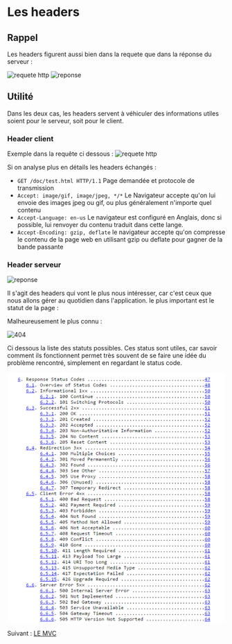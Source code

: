 # Les headers

## Rappel 
Les headers figurent aussi bien dans la requete que dans la réponse du serveur :

![requete http](https://www.ntu.edu.sg/home/ehchua/programming/webprogramming/images/HTTP_RequestMessageExample.png)
![reponse](https://www.ntu.edu.sg/home/ehchua/programming/webprogramming/images/HTTP_ResponseMessageExample.png)

## Utilité 
Dans les deux cas, les headers servent à véhiculer des informations utiles soient pour le serveur, soit pour le client.

### Header client
Exemple dans la requête ci dessous :
![requete http](https://www.ntu.edu.sg/home/ehchua/programming/webprogramming/images/HTTP_RequestMessageExample.png)

Si on analyse plus en détails les headers échangés :
* `GET /doc/test.html HTTP/1.1`  Page demandée et protocole de transmission 
* `Accept: image/gif, image/jpeg, */*` Le Navigateur accepte qu'on lui envoie des images jpeg ou gif, ou plus généralement n'importe quel contenu
* `Accept-Language: en-us` Le navigateur est configuré en Anglais, donc si possible, lui renvoyer du contenu traduit dans cette lange.
* `Accept-Encoding: gzip, deflate` le navigateur accepte qu'on compresse le contenu de la page web en utilisant gzip ou deflate pour gagner de la bande passante

### Header serveur

![reponse](https://www.ntu.edu.sg/home/ehchua/programming/webprogramming/images/HTTP_ResponseMessageExample.png)

Il s'agit des headers qui vont le plus nous intéresser, car c'est ceux que nous allons gérer au quotidien dans l'application.
le plus important est le statut de la page : 

Malheureusement le plus connu :

![404](http://v2.nl/lab/blog/404-not-found-we-are-cleaning-up-our-websites/image_preview)


Ci dessous la liste des statuts possibles. Ces status sont utiles, car savoir comment ils fonctionnent permet très souvent de se faire une idée du problème rencontré, simplement en regardant le status code.

![status page](./status-code.PNG)

Suivant : [LE MVC](../01-intro.md)